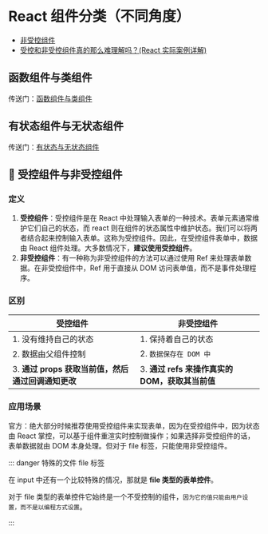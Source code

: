 # React 组件分类（不同角度）

- [非受控组件](https://zh-hans.reactjs.org/docs/uncontrolled-components.html)
- [受控和非受控组件真的那么难理解吗？(React 实际案例详解)](https://juejin.cn/post/6858276396968951822#heading-8)

## 函数组件与类组件

传送门：[函数组件与类组件](./element-component-instance-node.html#react组件-分3类（函数组件与类组件）)

## 有状态组件与无状态组件

传送门：[有状态与无状态组件](./element-component-instance-node.html#构建-react组件-的方法（3种：包括有状态与无状态组件）)

##  受控组件与非受控组件

### 定义

1. **受控组件**：受控组件是在 React 中处理输入表单的一种技术。表单元素通常维护它们自己的状态，而 react 则在组件的状态属性中维护状态。我们可以将两者结合起来控制输入表单。这称为受控组件。因此，在受控组件表单中，数据由 React 组件处理。大多数情况下，**建议使用受控组件**。
2. **非受控组件**：有一种称为非受控组件的方法可以通过使用 Ref 来处理表单数据。在非受控组件中，Ref 用于直接从 DOM 访问表单值，而不是事件处理程序。

### 区别

| 受控组件                                           | 非受控组件                                      |
| -------------------------------------------------- | ----------------------------------------------- |
| 1. 没有维持自己的状态                              | 1. 保持着自己的状态                             |
| 2. 数据由父组件控制                                | 2. `数据保存在 DOM 中`                          |
| 3. **通过 props 获取当前值，然后通过回调通知更改** | 3. **通过 refs 来操作真实的 DOM，获取其当前值** |

### 应用场景

官方：绝大部分时候推荐使用受控组件来实现表单，因为在受控组件中，因为状态由 React 掌控，可以基于组件重渲实时控制做操作；如果选择非受控组件的话，表单数据就由 DOM 本身处理。但对于 file 标签，只能使用非受控组件。

::: danger 特殊的文件 file 标签

在 input 中还有一个比较特殊的情况，那就是 **file 类型的表单控件**。

对于 file 类型的表单控件它始终是一个不受控制的组件，`因为它的值只能由用户设置，而不是以编程方式设置`。

:::
